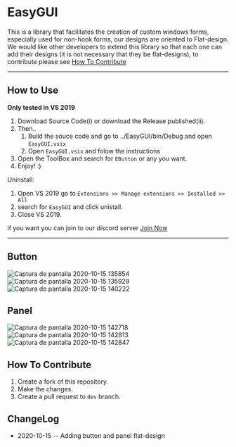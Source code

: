 

 

# EasyGUI


 This is a library that facilitates the creation of custom windows forms, especially used for non-hook forms, our designs are oriented to Flat-design. We would like other developers to extend this library so that each one can add their designs (it is not necessary that they be flat-designs), to contribute please see [How To Contribute](#how-to-contribute)
 
   ----------------------
## How to Use
**Only tested in VS 2019**

 1. Download Source Code(i) or download the Release published(ii).
 1. Then..
    1. Build the souce code and go to ../EasyGUI/bin/Debug and open `EasyGUI.vsix`
    2. Open `EasyGUI.vsix` and folow the instructions
 1. Open the ToolBox and search for `EButton` or any you want.
 1. Enjoy! :)

Uninstall:
 1. Open VS 2019 go to `Extensions >> Manage extensions >> Installed >> All` 
 1. search for `EasyGUI` and click unistall.
 1. Close VS 2019.
 
 if you want you can join to our discord server [Join Now](https://discord.gg/BqB5DnP)
 
 ----------------------
 
 
## Button
 ![Captura de pantalla 2020-10-15 135854](https://user-images.githubusercontent.com/55553571/96165314-d6969780-0ef2-11eb-93a1-ad7e9f61d761.png)
 ![Captura de pantalla 2020-10-15 135929](https://user-images.githubusercontent.com/55553571/96165339-dd250f00-0ef2-11eb-8075-84719927cc23.png)
 ![Captura de pantalla 2020-10-15 140222](https://user-images.githubusercontent.com/55553571/96165346-df876900-0ef2-11eb-9d00-ef76fd56c957.png)
 
## Panel
 ![Captura de pantalla 2020-10-15 142718](https://user-images.githubusercontent.com/55553571/96165350-e1512c80-0ef2-11eb-875f-832584d9ab7e.png)
 ![Captura de pantalla 2020-10-15 142813](https://user-images.githubusercontent.com/55553571/96165363-e615e080-0ef2-11eb-88f6-7487361f9035.png)
 ![Captura de pantalla 2020-10-15 142847](https://user-images.githubusercontent.com/55553571/96165367-e7470d80-0ef2-11eb-8a89-aadf480e3fd1.png)

## How To Contribute
1) Create a fork of this repository.
1) Make the changes.
1) Create a pull request to `dev` branch.
 
 
## ChangeLog
 * 2020-10-15 -- Adding button and panel flat-design
 
 
 
